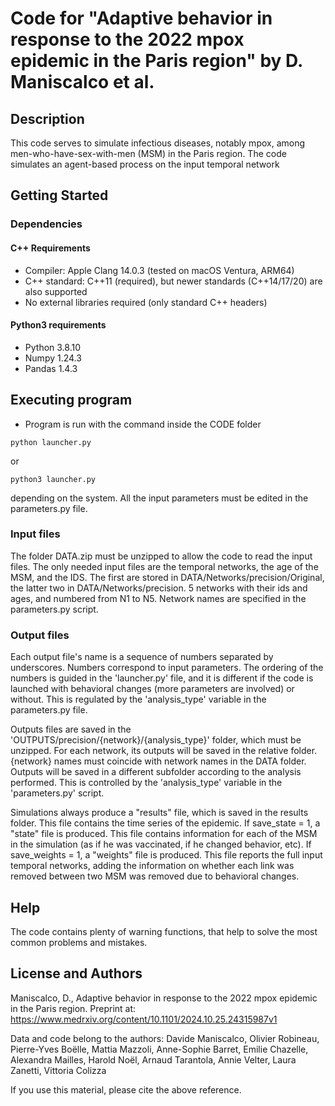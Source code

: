 # Code for "Adaptive behavior in response to the 2022 mpox epidemic in the Paris region" by D. Maniscalco et al.

## Description
This code serves to simulate infectious diseases, notably mpox, among men-who-have-sex-with-men (MSM) in the Paris region. The code simulates an agent-based process on the input temporal network

## Getting Started

### Dependencies
#### C++ Requirements
* Compiler: Apple Clang 14.0.3 (tested on macOS Ventura, ARM64)
* C++ standard: C++11 (required), but newer standards (C++14/17/20) are also supported
* No external libraries required (only standard C++ headers)

#### Python3 requirements
* Python 3.8.10
* Numpy 1.24.3
* Pandas 1.4.3

## Executing program
* Program is run with the command inside the CODE folder
```
python launcher.py
```
or 
```
python3 launcher.py
```
depending on the system. All the input parameters must be edited in the parameters.py file.

### Input files
The folder DATA.zip must be unzipped to allow the code to read the input files.
The only needed input files are the temporal networks, the age of the MSM, and the IDS. The first are stored in DATA/Networks/precision/Original, the latter two in DATA/Networks/precision. 5 networks with their ids and ages, and numbered from N1 to N5. Network names are specified in the parameters.py script.

### Output files
Each output file's name is a sequence of numbers separated by underscores. Numbers correspond to input parameters. The ordering of the numbers is guided in the 'launcher.py' file, and it is different if the code is launched with behavioral changes (more parameters are involved) or without. This is regulated by the 'analysis_type' variable in the parameters.py file. 

Outputs files are saved in the 'OUTPUTS/precision/{network}/{analysis_type}' folder, which must be unzipped. For each network, its outputs will be saved in the relative folder. {network} names must coincide with network names in the DATA folder. Outputs will be saved in a different subfolder according to the analysis performed. This is controlled by the 'analysis_type' variable in the 'parameters.py' script.

Simulations always produce a "results" file, which is saved in the results folder. This file contains the time series of the epidemic.
If save_state = 1, a "state" file is produced. This file contains information for each of the MSM in the simulation (as if he was vaccinated, if he changed behavior, etc).
If save_weights = 1, a "weights" file is produced. This file reports the full input temporal networks, adding the information on whether each link was removed between two MSM was removed due to behavioral changes.

## Help
The code contains plenty of warning functions, that help to solve the most common problems and mistakes.

## License and Authors
Maniscalco, D., Adaptive behavior in response to the 2022 mpox epidemic in the Paris region. Preprint at: https://www.medrxiv.org/content/10.1101/2024.10.25.24315987v1

Data and code belong to the authors:
Davide Maniscalco, Olivier Robineau, Pierre-Yves Boëlle, Mattia Mazzoli, Anne-Sophie Barret, Emilie Chazelle, Alexandra Mailles, Harold Noël, Arnaud Tarantola, Annie Velter, Laura Zanetti, Vittoria Colizza

If you use this material, please cite the above reference.

